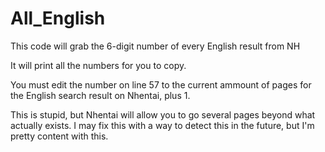 # All_English
This code will grab the 6-digit number of every English result from NH

It will print all the numbers for you to copy.

You must edit the number on line 57 to the current ammount of pages for the English search result on Nhentai, plus 1.

This is stupid, but Nhentai will allow you to go several pages beyond what actually exists. I may fix this with a way to detect this in the future, but I'm pretty content with this.
